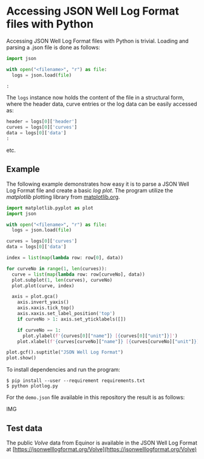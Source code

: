 # Accessing JSON Well Log Format files with Python

Accessing JSON Well Log Format files with Python is trivial.
Loading and parsing a .json file is done as follows:

```python
import json

with open("<filename>", "r") as file:
  logs = json.load(file)

:
```

The ```logs``` instance now holds the content of the file in a structural
form, where the header data, curve entries or the log data can be easily
accessed as:

```python
header = logs[0]['header']
curves = logs[0]['curves']
data = logs[0]['data']
:
```

etc.


## Example

The following example demonstrates how easy it is to parse a JSON Well Log Format
file and create a basic _log plot_. The program utilize the
_matplotlib_ plotting library from [matplotlib.org](https://matplotlib.org).


```python
import matplotlib.pyplot as plot
import json

with open("<filename>", "r") as file:
  logs = json.load(file)

curves = logs[0]['curves']
data = logs[0]['data']

index = list(map(lambda row: row[0], data))

for curveNo in range(1, len(curves)):
  curve = list(map(lambda row: row[curveNo], data))
  plot.subplot(1, len(curves), curveNo)
  plot.plot(curve, index)

  axis = plot.gca()
    axis.invert_yaxis()
    axis.xaxis.tick_top()
    axis.xaxis.set_label_position('top')
    if curveNo > 1: axis.set_yticklabels([])

    if curveNo == 1:
      plot.ylabel(f'{curves[0]["name"]} [{curves[0]["unit"]}]')
    plot.xlabel(f'{curves[curveNo]["name"]} [{curves[curveNo]["unit"]}]')

plot.gcf().suptitle("JSON Well Log Format")
plot.show()
```


To install dependencies and run the program:

```
$ pip install --user --requirement requirements.txt
$ python plotlog.py
```


For the ```demo.json``` file available in this repository the result is as follows:


IMG



## Test data

The public _Volve_ data from Equinor is available in the JSON Well Log Format
at [https://jsonwelllogformat.org/Volve](https://jsonwelllogformat.org/Volve)

